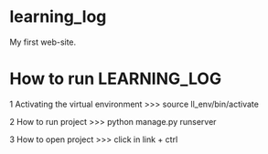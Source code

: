 # learning_log

My first web-site.

# How to run LEARNING_LOG

1 Activating the virtual environment >>> source ll_env/bin/activate

2 How to run project >>> python manage.py runserver

3 How to open project >>> click in link + ctrl